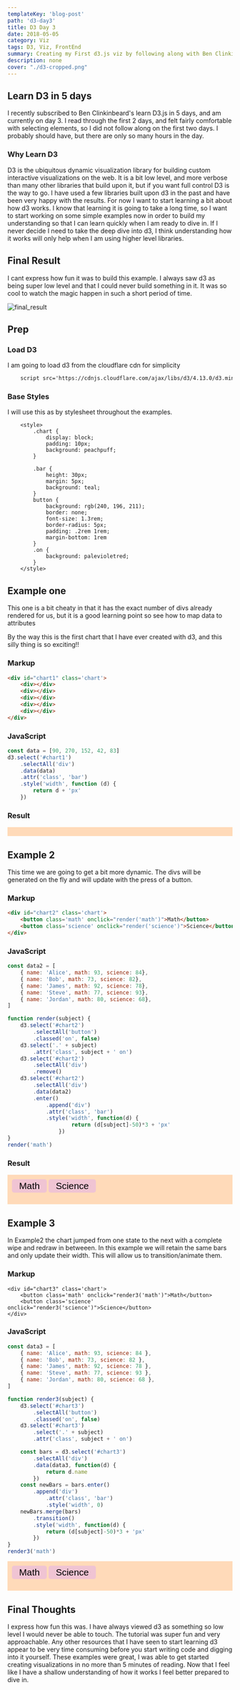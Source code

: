 ```yaml
---
templateKey: 'blog-post'
path: 'd3-day3'
title: D3 Day 3
date: 2018-05-05
category: Viz
tags: D3, Viz, FrontEnd
summary: Creating my First d3.js viz by following along with Ben Clinkinbeard's d3 in 5 days email.
description: none
cover: "./d3-cropped.png"
---
```



<script src='https://cdnjs.cloudflare.com/ajax/libs/d3/4.13.0/d3.min.js'></script>
<style>
    #content{
        max-width: 800px;
        margin: 0 auto;
    }
    .chart {
        display: block;
        padding: 10px;
        background: peachpuff;
    }

    .bar {
        height: 30px;
        margin: 5px;
        background: teal;
    }
    button {
        background: rgb(240, 196, 211);
        border: none;
        font-size: 1.3rem;
        border-radius: 5px;
        padding: .2rem 1rem;
        margin-bottom: 1rem
    }
    .on {
        background: palevioletred;
    }
</style>


## Learn D3 in 5 days

I recently subscribed to Ben Clinkinbeard's learn D3.js in 5 days, and am currently on day 3.  I read through the first 2 days, and felt fairly comfortable with selecting elements, so I did not follow along on the first two days.  I probably should have, but there are only so many hours in the day.

### Why Learn D3

D3 is the ubiquitous dynamic visualization library for building custom interactive visualizations on the web.  It is a bit low level, and more verbose than many other libraries that build upon it, but if you want full control D3 is the way to go.  I have used a few libraries built upon d3 in the past and have been very happy with the results.  For now I want to start learning a bit about how d3 works.  I know that learning it is going to take a long time, so I want to start working on some simple examples now in order to build my understanding so that I can learn quickly when I am ready to dive in.  If I never decide I need to take the deep dive into d3, I think understanding how it works will only help when I am using higher level libraries.

## Final Result
I cant express how fun it was to build this example. I always saw d3 as being super low level and that I could never build something in it.  It was so cool to watch the magic happen in such a short period of time.

![final_result](/static/images/gifs/d3-day3.gif)
## Prep
### Load D3

I am going to load d3 from the cloudflare cdn for simplicity

```HTML
    script src='https://cdnjs.cloudflare.com/ajax/libs/d3/4.13.0/d3.min.js'></script>
```

### Base Styles
I will use this as by stylesheet throughout the examples.


```
    <style>
        .chart {
            display: block;
            padding: 10px;
            background: peachpuff;
        }

        .bar {
            height: 30px;
            margin: 5px;
            background: teal;
        }
        button {
            background: rgb(240, 196, 211);
            border: none;
            font-size: 1.3rem;
            border-radius: 5px;
            padding: .2rem 1rem;
            margin-bottom: 1rem
        }
        .on {
            background: palevioletred;
        }
    </style>
```

## Example one

This one is a bit cheaty in that it has the exact number of divs already rendered for us, but it is a good learning point
so see how to map data to attributes


By the way this is the first chart that I have ever created with d3, and this silly thing is so exciting!!

### Markup
```HTML
<div id="chart1" class='chart'>
    <div></div>
    <div></div>
    <div></div>
    <div></div>
    <div></div>
</div>
```

### JavaScript
```JavaScript
const data = [90, 270, 152, 42, 83]
d3.select('#chart1')
    .selectAll('div')
    .data(data)
    .attr('class', 'bar')
    .style('width', function (d) {
        return d + 'px'
    })
```

### Result

<div id="chart1" class='chart'>
    <div></div>
    <div></div>
    <div></div>
    <div></div>
    <div></div>
</div>


<script>
    const data = [90, 270, 152, 42, 83]
    d3.select('#chart1')
        .selectAll('div')
        .data(data)
        .attr('class', 'bar')
        .style('width', function (d) {
            return d + 'px'
        })
</script>


## Example 2
This time we are going to get a bit more dynamic.  The divs will be generated on the fly and will update with the press of a button.

### Markup
```HTML
<div id="chart2" class='chart'>
    <button class='math' onclick="render('math')">Math</button>
    <button class='science' onclick="render('science')">Science</button>
</div>
```
### JavaScript

```JavaScript
const data2 = [
    { name: 'Alice', math: 93, science: 84},
    { name: 'Bob', math: 73, science: 82},
    { name: 'James', math: 92, science: 78},
    { name: 'Steve', math: 77, science: 93},
    { name: 'Jordan', math: 80, science: 68},
]

function render(subject) {
    d3.select('#chart2')
        .selectAll('button')
        .classed('on', false)
    d3.select('.' + subject)
        .attr('class', subject + ' on')
    d3.select('#chart2')
        .selectAll('div')
        .remove()
    d3.select('#chart2')
        .selectAll('div')
        .data(data2)
        .enter()
            .append('div')
            .attr('class', 'bar')
            .style('width', function(d) {
                    return (d[subject]-50)*3 + 'px'
                })
}
render('math')
```

### Result

<div id="chart2" class='chart'>
    <button class='math' onclick="render('math')">Math</button>
    <button class='science' onclick="render('science')">Science</button>
</div>



<script>
    const data2 = [
        { name: 'Alice', math: 93, science: 84},
        { name: 'Bob', math: 73, science: 82},
        { name: 'James', math: 92, science: 78},
        { name: 'Steve', math: 77, science: 93},
        { name: 'Jordan', math: 80, science: 68},
    ]

    function render(subject) {
        d3.select('#chart2')
            .selectAll('button')
            .classed('on', false)
        d3.select('.' + subject)
            .attr('class', subject + ' on')
        d3.select('#chart2')
            .selectAll('div')
            .remove()
        d3.select('#chart2')
            .selectAll('div')
            .data(data2)
            .enter()
                .append('div')
                .attr('class', 'bar')
                .style('width', function(d) {
                     return (d[subject]-50)*3 + 'px'
                    })
    }
    render('math')
</script>

## Example 3
In Example2 the chart jumped from one state to the next with a complete wipe and redraw in betweeen.  In this example we will retain the same bars and only update their width.  This will allow us to transition/animate them.

### Markup
```
<div id="chart3" class='chart'>
    <button class='math' onclick="render3('math')">Math</button>
    <button class='science' onclick="render3('science')">Science</button>
</div>
```

### JavaScript
```JavaScript
const data3 = [
    { name: 'Alice', math: 93, science: 84 },
    { name: 'Bob', math: 73, science: 82 },
    { name: 'James', math: 92, science: 78 },
    { name: 'Steve', math: 77, science: 93 },
    { name: 'Jordan', math: 80, science: 68 },
]

function render3(subject) {
    d3.select('#chart3')
        .selectAll('button')
        .classed('on', false)
    d3.select('#chart3')
        .select('.' + subject)
        .attr('class', subject + ' on')

    const bars = d3.select('#chart3')
        .selectAll('div')
        .data(data3, function(d) {
            return d.name
        })
    const newBars = bars.enter()
        .append('div')
            .attr('class', 'bar')
            .style('width', 0)
    newBars.merge(bars)
        .transition()
        .style('width', function(d) {
            return (d[subject]-50)*3 + 'px'
        })
}
render3('math')
```
<div id="chart3" class='chart'>
    <button class='math' onclick="render3('math')">Math</button>
    <button class='science' onclick="render3('science')">Science</button>
</div>



<script>
    const data3 = [
        { name: 'Alice', math: 93, science: 84 },
        { name: 'Bob', math: 73, science: 82 },
        { name: 'James', math: 92, science: 78 },
        { name: 'Steve', math: 77, science: 93 },
        { name: 'Jordan', math: 80, science: 68 },
    ]

    function render3(subject) {
        d3.select('#chart3')
            .selectAll('button')
            .classed('on', false)
        d3.select('#chart3')
            .select('.' + subject)
            .attr('class', subject + ' on')

        const bars = d3.select('#chart3')
            .selectAll('div')
            .data(data3, function(d) {
                return d.name
            })
        const newBars = bars.enter()
            .append('div')
                .attr('class', 'bar')
                .style('width', 0)
        newBars.merge(bars)
            .transition()
            .style('width', function(d) {
                return (d[subject]-50)*3 + 'px'
            })
    }
    render3('math')
</script>


## Final Thoughts

I express how fun this was.  I have always viewed d3 as something so low level I would never be able to touch.  The tutorial was super fun and very approachable.  Any other resources that I have seen to start learning d3 appear to be very time consuming before you start writing code and digging into it yourself. These examples were great, I was able to get started creating visualizations in no more than 5 minutes of reading.  Now that I feel like I have a shallow understanding of how it works I feel better prepared to dive in.
